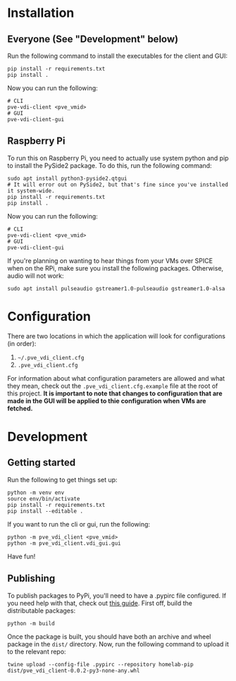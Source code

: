 # Installation

## Everyone (See "Development" below)
Run the following command to install the executables for the client and GUI:

```
pip install -r requirements.txt
pip install .
```

Now you can run the following:

```
# CLI
pve-vdi-client <pve_vmid>
# GUI
pve-vdi-client-gui
```

## Raspberry Pi
To run this on Raspberry Pi, you need to actually use system python and pip to install the PySide2 package. To do this, run the following command:

```
sudo apt install python3-pyside2.qtgui
# It will error out on PySide2, but that's fine since you've installed it system-wide.
pip install -r requirements.txt
pip install .
```

Now you can run the following:

```
# CLI
pve-vdi-client <pve_vmid>
# GUI
pve-vdi-client-gui
```

If you're planning on wanting to hear things from your VMs over SPICE when on the RPi, make sure you install the following packages. Otherwise, audio will not work:

```
sudo apt install pulseaudio gstreamer1.0-pulseaudio gstreamer1.0-alsa
```

# Configuration
There are two locations in which the application will look for configurations (in order):
1. `~/.pve_vdi_client.cfg`
1. `.pve_vdi_client.cfg`

For information about what configuration parameters are allowed and what they mean, check out the `.pve_vdi_client.cfg.example` file at the root of this project. **It is important to note that changes to configuration that are made in the GUI will be applied to thie configuration when VMs are fetched.**

# Development
## Getting started

Run the following to get things set up:

```
python -m venv env
source env/bin/activate
pip install -r requirements.txt
pip install --editable .
```

If you want to run the cli or gui, run the following:

```
python -m pve_vdi_client <pve_vmid>
python -m pve_vdi_client.vdi_gui.gui
```

Have fun!

## Publishing
To publish packages to PyPi, you'll need to have a .pypirc file configured. If you need help with that, check out [this guide](https://packaging.python.org/en/latest/specifications/pypirc/). First off, build the distributable packages:

```
python -m build
```

Once the package is built, you should have both an archive and wheel package in the `dist/` directory. Now, run the following command to upload it to the relevant repo:

```
twine upload --config-file .pypirc --repository homelab-pip dist/pve_vdi_client-0.0.2-py3-none-any.whl
```